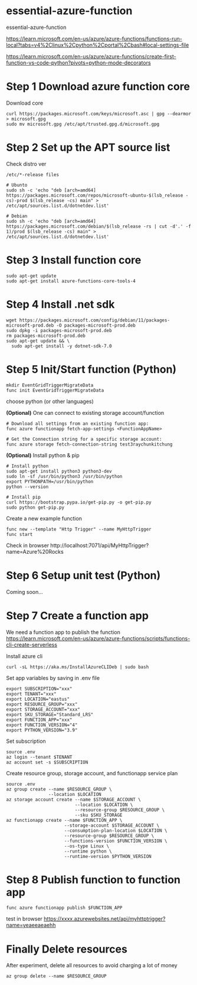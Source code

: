# essential-azure-function
essential-azure-function


https://learn.microsoft.com/en-us/azure/azure-functions/functions-run-local?tabs=v4%2Clinux%2Cpython%2Cportal%2Cbash#local-settings-file


https://learn.microsoft.com/en-us/azure/azure-functions/create-first-function-vs-code-python?pivots=python-mode-decorators


# Step 1 Download azure function core

Download core
```
curl https://packages.microsoft.com/keys/microsoft.asc | gpg --dearmor > microsoft.gpg
sudo mv microsoft.gpg /etc/apt/trusted.gpg.d/microsoft.gpg
```

# Step 2 Set up the APT source list
Check distro ver
```
/etc/*-release files

# Ubunto
sudo sh -c 'echo "deb [arch=amd64] https://packages.microsoft.com/repos/microsoft-ubuntu-$(lsb_release -cs)-prod $(lsb_release -cs) main" > /etc/apt/sources.list.d/dotnetdev.list'

# Debian
sudo sh -c 'echo "deb [arch=amd64] https://packages.microsoft.com/debian/$(lsb_release -rs | cut -d'.' -f 1)/prod $(lsb_release -cs) main" > /etc/apt/sources.list.d/dotnetdev.list'
```

# Step 3 Install function core

```
sudo apt-get update
sudo apt-get install azure-functions-core-tools-4
```

# Step 4 Install .net sdk

```
wget https://packages.microsoft.com/config/debian/11/packages-microsoft-prod.deb -O packages-microsoft-prod.deb
sudo dpkg -i packages-microsoft-prod.deb
rm packages-microsoft-prod.deb
sudo apt-get update && \
  sudo apt-get install -y dotnet-sdk-7.0
```


# Step 5 Init/Start function (Python)

```
mkdir EventGridTriggerMigrateData
func init EventGridTriggerMigrateData
```
choose python (or other languages)


**(Optional)** One can connect to existing storage account/function
```
# Download all settings from an existing function app:
func azure functionapp fetch-app-settings <FunctionAppName>

# Get the Connection string for a specific storage account:
func azure storage fetch-connection-string test3raychunkitchung
```

**(Optional)** Install python & pip
```
# Install python
sudo apt-get install python3 python3-dev
sudo ln -sf /usr/bin/python3 /usr/bin/python
export PYTHONPATH=/usr/bin/python
python --version

# Install pip
curl https://bootstrap.pypa.io/get-pip.py -o get-pip.py
sudo python get-pip.py
```

Create a new example function
```
func new --template "Http Trigger" --name MyHttpTrigger
func start
```
Check in browser http://localhost:7071/api/MyHttpTrigger?name=Azure%20Rocks


# Step 6 Setup unit test (Python)
Coming soon...

# Step 7 Create a function app

We need a function app to publish the function
https://learn.microsoft.com/en-us/azure/azure-functions/scripts/functions-cli-create-serverless

Install azure cli
```
curl -sL https://aka.ms/InstallAzureCLIDeb | sudo bash
```

Set app variables by saving in .env file
```
export SUBSCRIPTION="xxx"
export TENANT="xxx"
export LOCATION="eastus"
export RESOURCE_GROUP="xxx"
export STORAGE_ACCOUNT="xxx"
export SKU_STORAGE="Standard_LRS"
export FUNCTION_APP="xxx"
export FUNCTION_VERSION="4"
export PYTHON_VERSION="3.9"
```

Set subscription
```
source .env
az login --tenant $TENANT
az account set -s $SUBSCRIPTION
```

Create resource group, storage account, and functionapp service plan 
```
source .env
az group create --name $RESOURCE_GROUP \
                --location $LOCATION
az storage account create --name $STORAGE_ACCOUNT \
                          --location $LOCATION \
                          --resource-group $RESOURCE_GROUP \
                          --sku $SKU_STORAGE
az functionapp create --name $FUNCTION_APP \
                      --storage-account $STORAGE_ACCOUNT \
                      --consumption-plan-location $LOCATION \
                      --resource-group $RESOURCE_GROUP \
                      --functions-version $FUNCTION_VERSION \
                      --os-type Linux \
                      --runtime python \
                      --runtime-version $PYTHON_VERSION
```

# Step 8 Publish function to function app

```
func azure functionapp publish $FUNCTION_APP
```
test in browser https://xxxx.azurewebsites.net/api/myhttptrigger?name=yeaeeaeaehh


# Finally Delete resources 

After experiment, delete all resources to avoid charging a lot of money
```
az group delete --name $RESOURCE_GROUP
```
